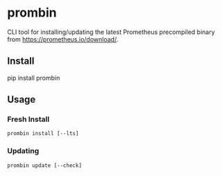 # prombin

CLI tool for installing/updating the latest Prometheus precompiled binary from https://prometheus.io/download/.

## Install
pip install prombin

## Usage

### Fresh Install
```
prombin install [--lts]
```

### Updating
```
prombin update [--check]
```
